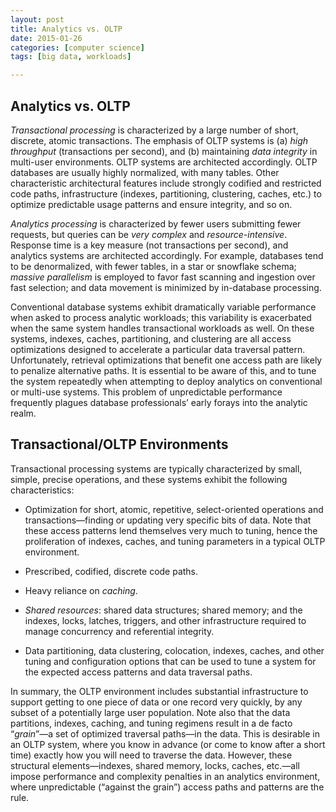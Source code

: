 ```yaml
---
layout: post
title: Analytics vs. OLTP
date: 2015-01-26
categories: [computer science]
tags: [big data, workloads]

---
```



## Analytics vs. OLTP
*Transactional processing* is characterized by a large number of short, discrete, atomic transactions. The emphasis of OLTP systems is (a) *high throughput* (transactions per second), and (b) maintaining *data integrity* in multi-user environments. OLTP systems are architected accordingly. OLTP databases are usually highly normalized, with many tables. Other characteristic architectural features include strongly codified and restricted code paths, infrastructure (indexes, partitioning, clustering, caches, etc.) to optimize predictable usage patterns and ensure integrity, and so on.
*Analytics processing* is characterized by fewer users submitting fewer requests, but queries can be *very complex* and *resource-intensive*. Response time is a key measure (not transactions per second), and analytics systems are architected accordingly. For example, databases tend to be denormalized, with fewer tables, in a star or snowflake schema; *massive parallelism* is employed to favor fast scanning and ingestion over fast selection; and data movement is minimized by in-database processing.
Conventional database systems exhibit dramatically variable performance when asked to process analytic workloads; this variability is exacerbated when the same system handles transactional workloads as well. On these systems, indexes, caches, partitioning, and clustering are all access optimizations designed to accelerate a particular data traversal pattern. Unfortunately, retrieval optimizations that benefit one access path are likely to penalize alternative paths. It is essential to be aware of this, and to tune the system repeatedly when attempting to deploy analytics on conventional or multi-use systems. This problem of unpredictable performance frequently plagues database professionals’ early forays into the analytic realm.## Transactional/OLTP Environments
Transactional processing systems are typically characterized by small, simple, precise operations, and these systems exhibit the following characteristics:
* Optimization for short, atomic, repetitive, select-oriented operations and transactions—finding or updating very specific bits of data. Note that these access patterns lend themselves very much to tuning, hence the proliferation of indexes, caches, and tuning parameters in a typicalOLTP environment.
* Prescribed, codified, discrete code paths.
* Heavy reliance on *caching*.
* *Shared resources*: shared data structures; shared memory; and the indexes, locks, latches, triggers, and other infrastructure required to manage concurrency and referential integrity.
* Data partitioning, data clustering, colocation, indexes, caches, and other tuning and configuration options that can be used to tune a system for the expected access patterns and data traversal paths.
In summary, the OLTP environment includes substantial infrastructure to support getting to one piece of data or one record very quickly, by any subset of a potentially large user population. Note also that the data partitions, indexes, caching, and tuning regimens result in a de facto “*grain*”—a set of optimized traversal paths—in the data. This is desirable in an OLTP system, where you know in advance (or come to know after a short time) exactly how you will need to traverse the data. However, these structural elements—indexes, shared memory, locks, caches, etc.—all impose performance and complexity penalties in an analytics environment, where unpredictable (“against the grain”) access paths and patterns are the rule.
